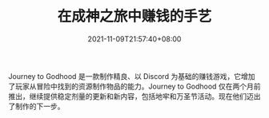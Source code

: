 ﻿---
title: "在成神之旅中赚钱的手艺"
date: 2021-11-09T21:57:40+08:00
lastmod: 2021-11-09T16:45:40+08:00
draft: false
authors: ["Chief"]
description: "Journey to Godhood 是一款制作精良、以 Discord 为基础的赚钱游戏，它增加了玩家从冒险中找到的资源制作物品的能力。Journey to Godhood 仅在两个月前推出，继续提供稳定剂量的更新和新内容，包括地牢和万圣节活动。现在他们迈出了制作的下一步。"
featuredImage: "craft-to-earn-in-journey-to-godhood.png"
tags: ["Strategy Game","策略游戏","Play to Earn"]
categories: ["news"]
news: ["策略游戏"]
weight: 
lightgallery: true
pinned: false
recommend: false
recommend1: false
---

Journey to Godhood 是一款制作精良、以 Discord 为基础的赚钱游戏，它增加了玩家从冒险中找到的资源制作物品的能力。Journey to Godhood 仅在两个月前推出，继续提供稳定剂量的更新和新内容，包括地牢和万圣节活动。现在他们迈出了制作的下一步。

<!--more-->

